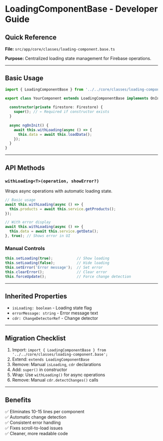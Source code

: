 # LoadingComponentBase - Developer Guide

## Quick Reference

**File:** `src/app/core/classes/loading-component.base.ts`

**Purpose:** Centralized loading state management for Firebase operations.

---

## Basic Usage

```typescript
import { LoadingComponentBase } from '../../core/classes/loading-component.base';

export class YourComponent extends LoadingComponentBase implements OnInit {
  
  constructor(private firestore: Firestore) {
    super(); // ← Required if constructor exists
  }
  
  async ngOnInit() {
    await this.withLoading(async () => {
      this.data = await this.loadData();
    });
  }
}
```

---

## API Methods

### `withLoading<T>(operation, showError?)`

Wraps async operations with automatic loading state.

```typescript
// Basic usage
await this.withLoading(async () => {
  this.products = await this.service.getProducts();
});

// With error display
await this.withLoading(async () => {
  this.data = await this.service.getData();
}, true); // Shows error in UI
```

### Manual Controls

```typescript
this.setLoading(true);           // Show loading
this.setLoading(false);          // Hide loading
this.setError('Error message');  // Set error
this.clearError();               // Clear error
this.forceUpdate();              // Force change detection
```

---

## Inherited Properties

- `isLoading: boolean` - Loading state flag
- `errorMessage: string` - Error message text
- `cdr: ChangeDetectorRef` - Change detector

---

## Migration Checklist

1. Import: `import { LoadingComponentBase } from '../../core/classes/loading-component.base';`
2. Extend: `extends LoadingComponentBase`
3. Remove: Manual `isLoading`, `cdr` declarations
4. Add: `super()` in constructor
5. Wrap: Use `withLoading()` for async operations
6. Remove: Manual `cdr.detectChanges()` calls

---

## Benefits

✅ Eliminates 10-15 lines per component  
✅ Automatic change detection  
✅ Consistent error handling  
✅ Fixes scroll-to-load issues  
✅ Cleaner, more readable code
